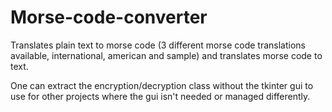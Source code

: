 # Morse-code-converter
Translates plain text to morse code (3 different morse code translations available, international, american and sample) and translates morse code to text.

One can extract the encryption/decryption class without the tkinter gui to use for other projects where the gui isn't needed or managed differently.
